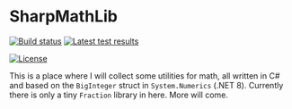 # SharpMathLib

[![Build status](https://img.shields.io/github/actions/workflow/status/joharasmus/SharpMathLib/dotnet.yml?style=for-the-badge)](https://github.com/joharasmus/SharpMathLib/actions)
[![Latest test results](https://img.shields.io/badge/latest_test-report-green?style=for-the-badge)](https://joharasmus.github.io/SharpMathLib)


[![License](https://img.shields.io/github/license/joharasmus/SharpMathLib?style=for-the-badge)](https://github.com/joharasmus/SharpMathLib?tab=MIT-1-ov-file)

This is a place where I will collect some utilities for math, all written in C# and based on the `BigInteger` struct in `System.Numerics` (.NET 8).
Currently there is only a tiny `Fraction` library in here. More will come.
